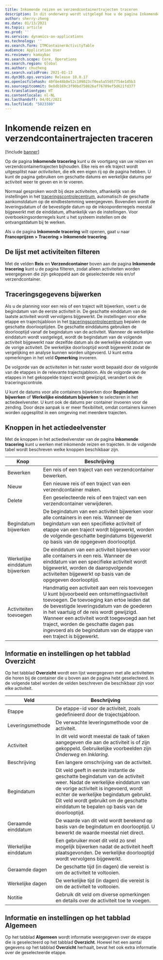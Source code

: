 ```yaml
---
title: Inkomende reizen en verzendcontainertrajecten traceren
description: In dit onderwerp wordt uitgelegd hoe u de pagina Inkomende tracering kunt gebruiken om de voortgang van uw reizen en verzendcontainertrajecten bij te houden.
author: sherry-zheng
ms.date: 01/13/2021
ms.topic: article
ms.prod: ''
ms.service: dynamics-ax-applications
ms.technology: ''
ms.search.form: ITMContainerActivityTable
audience: Application User
ms.reviewer: kamaybac
ms.search.scope: Core, Operations
ms.search.region: Global
ms.author: chuzheng
ms.search.validFrom: 2021-01-13
ms.dyn365.ops.version: Release 10.0.17
ms.openlocfilehash: 40f8e48b8e52c109023cf0ea5a55657754e1d5b3
ms.sourcegitcommit: 0e8db169c3f90bd750826af76709ef5d621fd377
ms.translationtype: HT
ms.contentlocale: nl-NL
ms.lasthandoff: 04/01/2021
ms.locfileid: "5823380"
---
```

# <a name="track-inbound-voyages-and-shipping-container-journeys"></a>Inkomende reizen en verzendcontainertrajecten traceren

[!include [banner](../../includes/banner.md)]

Op de pagina **Inkomende tracering** kunt u de voortgang van uw reizen en verzendcontainertrajecten bijhouden. Elke reis en elk traject wordt uitgesplitst naar *activiteiten*, die elk een eigen rij op de pagina hebben. U kunt de pagina gebruiken om geschatte datums en werkelijke datums per activiteit weer te geven en in te voeren.

Normaal gesproken wordt bij deze activiteiten, afhankelijk van de instellingen in het [traceringscontrolecentrum](delivery-information-setup.md#tracking-control-center), automatisch de geschatte aankomstdatum op de eindbestemming weergegeven. Bovendien wordt de leveringsdatum of de bevestigde datum op de inkooporderregels meestal bijgewerkt met de einddatum, afhankelijk van de instellingen. Voor overboekingsorderregels kunt u het systeem instellen om de ontvangstdatum bij te werken.

Als u de pagina **Inkomende tracering** wilt openen, gaat u naar **Francoprijzen \> Tracering \> Inkomende tracering**.

## <a name="filter-the-activities-list"></a>De lijst met activiteiten filteren

Met de velden **Reis** en **Verzendcontainer** boven aan de pagina **Inkomende tracering** kunt u de pagina filteren, zodat alleen activiteiten worden weergegeven die zijn gekoppeld aan de geselecteerde reis en/of verzendcontainer.

## <a name="update-tracking-information"></a>Traceringsgegevens bijwerken

Als u de planning voor een reis of een traject wilt bijwerken, voert u de begindatum van de eerste activiteit in. De geschatte einddatum van de laatste activiteit wordt vervolgens bijgewerkt. De instellingen voor elke etappe en trajectsjabloon in het [traceringscontrolecentrum](delivery-information-setup.md#tracking-control-center) bepalen de geschatte doorlooptijden. De geschatte einddatums gebruiken de doorlooptijd vanaf de begindatum van de activiteit. Wanneer de werkelijke einddatum wordt vastgelegd, wordt de begindatum van de volgende activiteit bijgewerkt naar dezelfde datum als de werkelijke einddatum van de vorige activiteit. De werkelijke doorlooptijd wordt bijgewerkt zodat de vergelijking en analyse kunnen worden uitgevoerd. U kunt extra opmerkingen in het veld **Opmerking** invoeren.

De volgorde van de activiteiten in het raster wordt bepaald door de volgorde van de etappes in de relevante trajectsjabloon. Als de volgorde van de etappes in het gekoppelde traject wordt gewijzigd, verandert ook de traceringscontrole.

U kunt de datums voor alle containers bijwerken door **Begindatum bijwerken** of **Werkelijke einddatum bijwerken** te selecteren in het actiedeelvenster. U kunt ook de datums per container invoeren voor de zending. Door deze aanpak is er meer flexibiliteit, omdat containers kunnen worden opgesplitst in een omgeving met meerdere trajecten.

## <a name="buttons-on-the-action-pane"></a>Knoppen in het actiedeelvenster

Met de knoppen in het actiedeelvenster van de pagina **Inkomende tracering** kunt u werken met inkomende reizen en trajecten. In de volgende tabel wordt beschreven welke knoppen beschikbaar zijn.

| Knop | Beschrijving |
|---|---|
| Bewerken | Een reis of een traject van een verzendcontainer bewerken. |
| Nieuw | Een nieuwe reis of een traject van een verzendcontainer maken. |
| Delete | Een geselecteerde reis of een traject van een verzendcontainer verwijderen. |
| Begindatum bijwerken | De begindatum van een activiteit bijwerken voor alle containers in een reis. Wanneer de begindatum van een specifieke activiteit of etappe van een traject wordt bijgewerkt, worden de volgende geschatte begindatums bijgewerkt op basis van de opgegeven doorlooptijd. |
| Werkelijke einddatum bijwerken | De einddatum van een activiteit bijwerken voor alle containers in een reis. Wanneer de einddatum van een specifieke activiteit wordt bijgewerkt, worden de daaropvolgende activiteiten bijgewerkt op basis van de opgegeven doorlooptijd. |
| Activiteiten toevoegen | Handmatig een activiteit aan een reis toevoegen U kunt bijvoorbeeld een ontsmettingsactiviteit toevoegen. De toevoeging kan ertoe leiden dat de bevestigde leveringsdatum van de goederen in het vaartuig of de reis wordt gewijzigd. Wanneer een activiteit wordt toegevoegd aan het traject, worden de geschatte dagen pas ingevoerd als de begindatum van de etappe van een traject is bijgewerkt. |

## <a name="information-and-settings-on-the-overview-tab"></a>Informatie en instellingen op het tabblad Overzicht

Op het tabblad **Overzicht** wordt een lijst weergegeven met alle activiteiten die horen bij de container die u boven aan de pagina hebt geselecteerd. In de volgende tabel worden de velden beschreven die beschikbaar zijn voor elke activiteit.

| Veld | Beschrijving |
|---|---|
| Etappe | De etappe-id voor de activiteit, zoals gedefinieerd door de trajectsjabloon. |
| Leveringsmethode | De verwachte leveringsmethode voor de activiteit. |
| Activiteit | In dit veld wordt meestal de taak of taken aangegeven die aan de activiteit is of zijn gekoppeld. Gebruikelijke voorbeelden zijn *Onderweg* en *Inklaring*. |
| Beschrijving | Een langere omschrijving van de activiteit. |
| Begindatum | Dit veld geeft in eerste instantie de geschatte begindatum van de activiteit weer. Nadat de werkelijke einddatum van de vorige activiteit is ingevoerd, wordt echter de werkelijke begindatum gebruikt. Dit veld wordt gebruikt om de geschatte einddatum te bepalen op basis van de doorlooptijd. |
| Geraamde einddatum | De waarde van dit veld wordt berekend op basis van de begindatum en doorlooptijd. U bewerkt de waarde meestal niet direct. |
| Werkelijke einddatum | Een gebruiker moet dit veld zo snel mogelijk bijwerken nadat de activiteit heeft plaatsgevonden. De werkelijke doorlooptijd wordt vervolgens bijgewerkt. |
| Geraamde dagen | De geschatte tijd (in dagen) die vereist is om de activiteit te voltooien. |
| Werkelijke dagen | De werkelijke tijd (in dagen) die vereist is om de activiteit te voltooien. |
| Notitie | Gebruik dit veld om diverse opmerkingen en details over de activiteit toe te voegen. |

## <a name="information-and-settings-on-the-general-tab"></a>Informatie en instellingen op het tabblad Algemeen

Op het tabblad **Algemeen** wordt informatie weergegeven over de etappe die is geselecteerd op het tabblad **Overzicht**. Hoewel het een aantal gegevens op het tabblad **Overzicht** herhaalt, bevat het ook extra informatie over de geselecteerde etappe.
